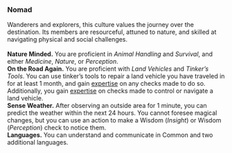 ### Nomad

Wanderers and explorers, this culture values the journey over the destination.
Its members are resourceful, attuned to nature, and skilled at navigating physical and social challenges.
\
\
**Nature Minded.**
You are proficient in _Animal Handling_ and _Survival_, and either _Medicine_, _Nature_, or _Perception_.
\
**On the Road Again.**
You are proficient with _Land Vehicles_ and _Tinker’s Tools_.
You can use tinker’s tools to repair a land vehicle you have traveled in for at least 1 month, and gain [expertise](#Proficiency_Bonus_expertise) on any checks made to do so.
Additionally, you gain [expertise](#Proficiency_Bonus_expertise) on checks made to control or navigate a land vehicle.
\
**Sense Weather.**
After observing an outside area for 1 minute, you can predict the weather within the next 24 hours.
You cannot foresee magical changes, but you can use an action to make a Wisdom (_Insight_) or Wisdom (_Perception_) check to notice them.
\
**Languages.**
You can understand and communicate in Common and two additional languages.
